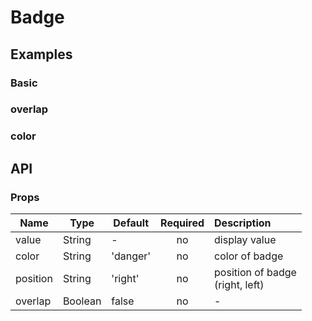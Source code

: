 # Badge

## Examples
### Basic
<code-pen hash='aajyyz'></code-pen>

### overlap
<code-pen hash='BOPdmY' :height="150"></code-pen>

### color
<code-pen hash='ZMjJRd' :height="150"></code-pen>


## API
### Props
| Name | Type | Default | Required | Description |
| ------ | ----------- | ------ |:-----:|:-------------|
| value   | String | - | no | display value |
| color   | String | 'danger' | no | color of badge |
| position   | String | 'right' | no | position of badge<br>(right, left) |
| overlap   | Boolean | false | no | - |

